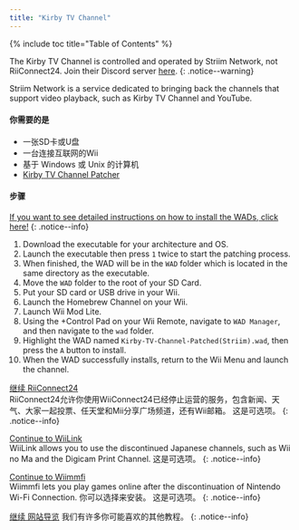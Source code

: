 ```yaml
---
title: "Kirby TV Channel"
---
```


{% include toc title="Table of Contents" %}

The Kirby TV Channel is controlled and operated by Striim Network, not RiiConnect24. Join their Discord server [here](https://discord.gg/seCnzxnE75).
{: .notice--warning}

Striim Network is a service dedicated to bringing back the channels that support video playback, such as Kirby TV Channel and YouTube.

#### 你需要的是

* 一张SD卡或U盘
* 一台连接互联网的Wii
* 基于 Windows 或 Unix 的计算机
* [Kirby TV Channel Patcher](https://github.com/StriimNetwork/Kirby-TV-Channel-Patcher/releases)

#### 步骤

[If you want to see detailed instructions on how to install the WADs, click here!](wiimodlite)
{: .notice--info}

1. Download the executable for your architecture and OS.
2. Launch the executable then press `1` twice to start the patching process.
3. When finished, the WAD will be in the `WAD` folder which is located in the same directory as the executable.
4. Move the `WAD` folder to the root of your SD Card.
5. Put your SD card or USB drive in your Wii.
6. Launch the Homebrew Channel on your Wii.
7. Launch Wii Mod Lite.
8. Using the +Control Pad on your Wii Remote, navigate to `WAD Manager`, and then navigate to the `wad` folder.
9. Highlight the WAD named `Kirby-TV-Channel-Patched(Striim).wad`, then press the `A` button to install.
10. When the WAD successfully installs, return to the Wii Menu and launch the channel.



[继续 RiiConnect24](riiconnect24)<br> RiiConnect24允许你使用WiiConnect24已经停止运营的服务，包含新闻、天气、大家一起投票、任天堂和Mii分享广场频道，还有Wii邮箱。 这是可选项。
{: .notice--info}

[Continue to WiiLink](wiilink)<br> WiiLink allows you to use the discontinued Japanese channels, such as Wii no Ma and the Digicam Print Channel. 这是可选项。
{: .notice--info}

[Continue to Wiimmfi](wiimmfi)<br> Wiimmfi lets you play games online after the discontinuation of Nintendo Wi-Fi Connection. 你可以选择来安装。 这是可选项。
{: .notice--info}

[继续 网站导览](site-navigation) 我们有许多你可能喜欢的其他教程。
{: .notice--info}

